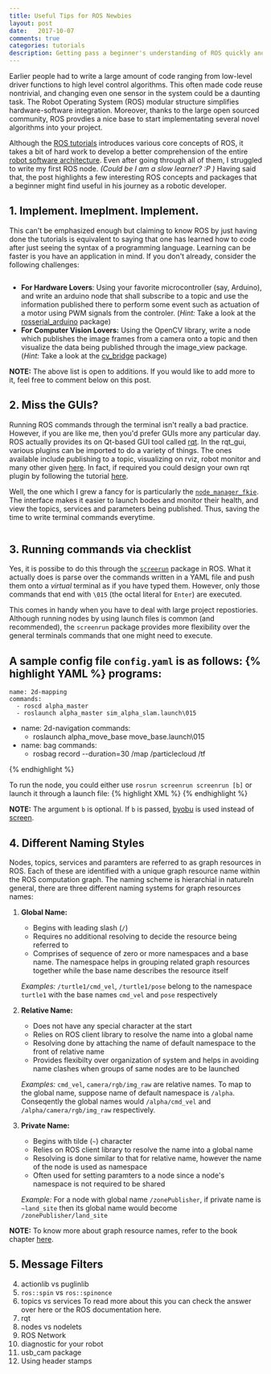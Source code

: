 ```yaml
---
title: Useful Tips for ROS Newbies
layout: post
date:   2017-10-07
comments: true
categories: tutorials
description: Getting pass a beginner's understanding of ROS quickly and properly.
---
```


Earlier people had to write a large amount of code ranging from low-level driver functions to high level control algorithms. This often made code reuse nontrivial, and changing even one sensor in the system could be a daunting task. The Robot Operating System (ROS) modular structure simplifies hardware-software integration. Moreover, thanks to the large open sourced community, ROS provdies a nice base to start implementating several novel algorithms into your project.

Although the [ROS tutorials]((http://wiki.ros.org/ROS/Tutorials)) introduces various core concepts of ROS, it takes a bit of hard work to develop a better comprehension of the entire [robot software architecture](http://www.ni.com/white-paper/13929/en/). Even after going through all of them, I struggled to write my first ROS node. *(Could be I am a slow learner? :P )* Having said that, the post highlights a few interesting ROS concepts and packages that a beginner might find useful in his journey as a robotic developer.

## 1. Implement. Imeplment. Implement.

This can't be emphasized enough but claiming to know ROS by just having done the tutorials is equivalent to saying that one has learned how to code after just seeing the syntax of a programming language. Learning can be faster is you have an application in mind. If you don't already, consider the following challenges:

<div class="img_raw">
<img class="wrap one" src="{{ site.baseurl }}/assets/img/blog/ros-tips/copy-paste-meme.jpg" alt="" title="How to become a Developer?"/>
</div>

* __For Hardware Lovers__: Using  your favorite microcontroller (say, Arduino), and write an arduino node that shall subscribe to a topic and use the information published there to perform some event such as actuation of a motor using PWM signals from the controler. (*Hint:* Take a look at the [rosserial_arduino](http://wiki.ros.org/rosserial) package)
* __For Computer Vision Lovers:__ Using the OpenCV library, write a node which publishes the image frames from a camera onto a topic and then visualize the data being published through the image_view package. (*Hint:* Take a look at the [cv_bridge](http://wiki.ros.org/cv_bridge) package)

__NOTE:__ The above list is open to additions. If you would like to add more to it, feel free to comment below on this post.

## 2. Miss the GUIs?

Running ROS commands through the terminal isn't really a bad practice. However, if you are like me, then you'd prefer GUIs more any particular day. ROS actually provides its on Qt-based GUI tool called [rqt](http://wiki.ros.org/rqt). In the rqt_gui, various plugins can be imported to do a variety of things. The ones available include publishing to a topic, visualizing on rviz, robot monitor and many other given [here](http://wiki.ros.org/rqt/Plugins). In fact, if required you could design your own rqt plugin by following the tutorial [here](http://wiki.ros.org/rqt/Tutorials/Create%20your%20new%20rqt%20plugin).

Well, the one which I grew a fancy for is particularly the [`node_manager_fkie`](http://wiki.ros.org/node_manager_fkie). The interface makes it easier to launch bodes and monitor their health, and view the topics, services and parameters being published. Thus, saving the time to write terminal commands everytime.

<div class="img_true">
    <img class="col three" src="{{ site.baseurl }}/assets/img/blog/ros-tips/node-manager.png" alt="" title="Node Manager GUI"/>
</div>

## 3. Running commands via checklist

Yes, it is possibe to do this through the [`screerun`](http://wiki.ros.org/screenrun) package in ROS. What it actually does is parse over the commands written in a YAML file and push them onto a *virtual* terminal as if you have typed them. However, only those commands that end with `\015` (the octal literal for `Enter`) are executed.

This comes in handy when you have to deal with large project repostiories. Although running nodes by using launch files is common (and recommended), the `screenrun` package provides more flexibility over the general terminals commands that one might need to execute.

A sample config file `config.yaml` is as follows:
{% highlight YAML %}
programs:
  -
    name: 2d-mapping
    commands:
      - roscd alpha_master
      - roslaunch alpha_master sim_alpha_slam.launch\015
  -
    name: 2d-navigation
    commands:
      - roslaunch alpha_move_base move_base.launch\015
  -
    name: bag
    commands:
      - rosbag record --duration=30 /map /particlecloud /tf

{% endhighlight %}


To run the node, you could either use `rosrun screenrun screenrun [b]` or launch it through a launch file:
{% highlight XML %}
<launch>
  <node name="screenrun" pkg="screenrun" type="screenrun" args="b" output="screen">
    <rosparam file="$(find <package-name>)/screenrun/config.yaml" command="load"/>
  </node>
</launch>
{% endhighlight %}


__NOTE:__ The argument `b` is optional. If `b` is passed, [byobu](http://byobu.co/) is used instead of [screen](https://www.gnu.org/software/screen/).

## 4. Different Naming Styles

Nodes, topics, services and paramters are referred to as graph resources in ROS. Each of these are identified with a unique graph resource name within the ROS computation graph. The naming scheme is hierarchial in natureIn general, there are three different naming systems for graph resources names:

1. __Global Name:__
    * Begins with leading slash (`/`)
    * Requires no additional resolving to decide the resource being referred to
    * Comprises of sequence of zero or more namespaces and a base name. The namespace helps in grouping related graph resources together while the base name describes the resource itself

    *Examples:* `/turtle1/cmd_vel`, `/turtle1/pose` belong to the namespace `turtle1` with the base names `cmd_vel` and `pose` respectively


2. __Relative Name:__
    * Does not have any special character at the start
    * Relies on ROS client library to resolve the name into a global name
    * Resolving done by attaching the name of default namespace to the front of relative name
    * Provides flexibilty over organization of system and helps in avoiding name clashes when groups of same nodes are to be launched

    *Examples:* `cmd_vel`, `camera/rgb/img_raw` are relative names. To map to the global name, suppose name of default namespace is `/alpha`. Conseqently the global names would `/alpha/cmd_vel` and `/alpha/camera/rgb/img_raw` respectively.

3. __Private Name:__
    * Begins with tilde (`~`) character
    * Relies on ROS client library to resolve the name  into a global name
    * Resolving is done similar to that for relative name, however the name of the node is used as namespace
    * Often used for setting paramters to a node since a node's namespace is not required to be shared

    *Example:* For a node with global name `/zonePublisher`, if private name is `~land_site` then its global name would become `/zonePublisher/land_site`

__NOTE:__ To know more about graph resource names, refer to the book chapter [here](https://www.cse.sc.edu/~jokane/agitr/agitr-letter-names.pdf).

## 5. Message Filters

4. actionlib vs puglinlib
5. `ros::spin` vs `ros::spinonce`
5. topics vs services
To read more about this you can check the answer over here or the ROS documentation here.
6. rqt
7. nodes vs nodelets
8. ROS Network
10. diagnostic for your robot
11. usb_cam package
12. Using header stamps
